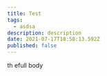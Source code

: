 ```yaml
---
title: Test
tags:
  - asdsa
description: description
date: 2021-07-17T18:58:13.592Z
published: false
---
```

th efull body
